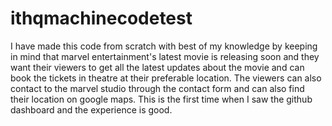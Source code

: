 # ithqmachinecodetest
I have made this code from scratch with best of my knowledge by keeping in mind that marvel entertainment's latest movie is releasing soon and they want their viewers to get all the latest updates about the movie and can book the tickets in theatre at their preferable location. The viewers can also contact to the marvel studio through the contact form and can also find their location on google maps. This is the first time when I saw the github dashboard and the experience is good.

